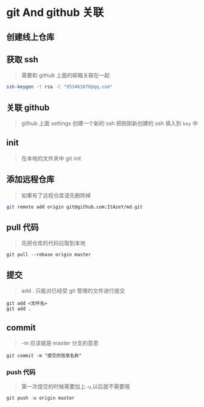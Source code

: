 # git And github 关联

## 创建线上仓库

## 获取 ssh

> 需要和 github 上面的邮箱关联在一起

```bash
ssh-keygen -t rsa -C "953463876@qq.com"
```

## 关联 github

> github 上面 settings 创建一个新的 ssh
> 把刚刚新创建的 ssh 填入到 `key` 中

## init

> 在本地的文件夹中 git init

## 添加远程仓库

> 如果有了远程仓库请先删除掉

```bash
git remote add origin git@github.com:ItAzeY/md.git
```

## pull 代码

> 先把仓库的代码拉取到本地

```git
git pull --rebase origin master
```

## 提交

> add . 只能对已经受 git 管理的文件进行提交

```git
git add <文件名>
git add .
```

## commit

> -m 应该就是 master 分支的意思

```git
git commit -m "提交的信息名称"
```

### push 代码

> 第一次提交的时候需要加上`-u`,以后就不需要哦

```git
git push -u origin master
```
